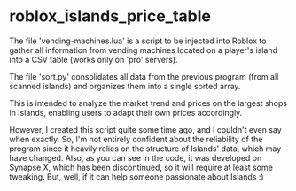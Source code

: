 # roblox_islands_price_table
The file 'vending-machines.lua' is a script to be injected into Roblox to gather all information from vending machines located on a player's island into a CSV table (works only on 'pro' servers).

The file 'sort.py' consolidates all data from the previous program (from all scanned islands) and organizes them into a single sorted array.

This is intended to analyze the market trend and prices on the largest shops in Islands, enabling users to adapt their own prices accordingly.

However, I created this script quite some time ago, and I couldn't even say when exactly. So, I'm not entirely confident about the reliability of the program since it heavily relies on the structure of Islands' data, which may have changed. Also, as you can see in the code, it was developed on Synapse X, which has been discontinued, so it will require at least some tweaking. But, well, if it can help someone passionate about Islands :)
